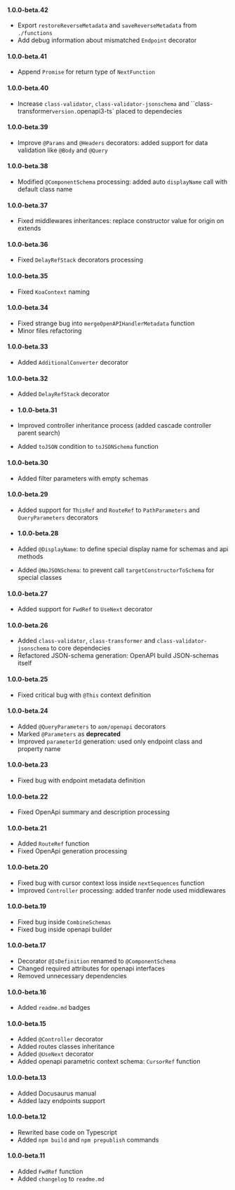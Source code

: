#### 1.0.0-beta.42

- Export `restoreReverseMetadata` and `saveReverseMetadata` from `./functions`
- Add debug information about mismatched `Endpoint` decorator

#### 1.0.0-beta.41

- Append `Promise` for return type of `NextFunction`

#### 1.0.0-beta.40

- Increase `class-validator`, `class-validator-jsonschema` and ``class-transformer` version. `openapi3-ts` placed to dependecies

#### 1.0.0-beta.39

- Improve `@Params` and `@Headers` decorators: added support for data validation like `@Body` and `@Query`

#### 1.0.0-beta.38

- Modified `@ComponentSchema` processing: added auto `displayName` call with default class name

#### 1.0.0-beta.37

- Fixed middlewares inheritances: replace constructor value for origin on extends

#### 1.0.0-beta.36

- Fixed `DelayRefStack` decorators processing

#### 1.0.0-beta.35

- Fixed `KoaContext` naming

#### 1.0.0-beta.34

- Fixed strange bug into `mergeOpenAPIHandlerMetadata` function
- Minor files refactoring

#### 1.0.0-beta.33

- Added `AdditionalConverter` decorator

#### 1.0.0-beta.32

- Added `DelayRefStack` decorator
- #### 1.0.0-beta.31

- Improved controller inheritance process (added cascade controller parent search)
- Added `toJSON` condition to `toJSONSchema` function

#### 1.0.0-beta.30

- Added filter parameters with empty schemas

#### 1.0.0-beta.29

- Added support for `ThisRef` and `RouteRef` to `PathParameters` and `QueryParameters` decorators
- #### 1.0.0-beta.28

- Added `@DisplayName`: to define special display name for schemas and api methods
- Added `@NoJSONSchema`: to prevent call `targetConstructorToSchema` for special classes

#### 1.0.0-beta.27

- Added support for `FwdRef` to `UseNext` decorator

#### 1.0.0-beta.26

- Added `class-validator`, `class-transformer` and `class-validator-jsonschema` to core dependecies
- Refactored JSON-schema generation: OpenAPI build JSON-schemas itself

#### 1.0.0-beta.25

- Fixed critical bug with `@This` context definition

#### 1.0.0-beta.24

- Added `@QueryParameters` to `aom/openapi` decorators
- Marked `@Parameters` as **deprecated**
- Improved `parameterId` generation: used only endpoint class and property name

#### 1.0.0-beta.23

- Fixed bug with endpoint metadata definition

#### 1.0.0-beta.22

- Fixed OpenApi summary and description processing

#### 1.0.0-beta.21

- Added `RouteRef` function
- Fixed OpenApi generation processing

#### 1.0.0-beta.20

- Fixed bug with cursor context loss inside `nextSequences` function
- Improved `Controller` processing: added tranfer node used middlewares

#### 1.0.0-beta.19

- Fixed bug inside `CombineSchemas`
- Fixed bug inside openapi builder

#### 1.0.0-beta.17

- Decorator `@IsDefinition` renamed to `@ComponentSchema`
- Changed required attributes for openapi interfaces
- Removed unnecessary dependencies

#### 1.0.0-beta.16

- Added `readme.md` badges

#### 1.0.0-beta.15

- Added `@Controller` decorator
- Added routes classes inheritance
- Added `@UseNext` decorator
- Added openapi parametric context schema: `CursorRef` function

#### 1.0.0-beta.13

- Added Docusaurus manual
- Added lazy endpoints support

#### 1.0.0-beta.12

- Rewrited base code on Typescript
- Added `npm build` and `npm prepublish` commands

#### 1.0.0-beta.11

- Added `FwdRef` function
- Added `changelog` to `readme.md`
